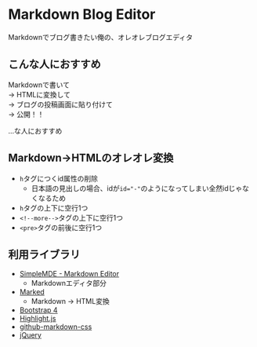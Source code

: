 # Markdown Blog Editor

Markdownでブログ書きたい俺の、オレオレブログエディタ

## こんな人におすすめ

Markdownで書いて  
→ HTMLに変換して  
→ ブログの投稿画面に貼り付けて  
→ 公開！！

…な人におすすめ

## Markdown→HTMLのオレオレ変換

- `h`タグにつくid属性の削除
	- 日本語の見出しの場合、idが`id="-"`のようになってしまい全然idじゃなくなるため
- `h`タグの上下に空行1つ
- `<!--more-->`タグの上下に空行1つ
- `<pre>`タグの前後に空行1つ

## 利用ライブラリ

- [SimpleMDE - Markdown Editor](https://github.com/sparksuite/simplemde-markdown-editor)
	- Markdownエディタ部分
- [Marked](https://github.com/markedjs/marked)
	- Markdown → HTML変換
- [Bootstrap 4](https://github.com/twbs/bootstrap)
- [Highlight.js](https://github.com/isagalaev/highlight.js)
- [github-markdown-css](https://github.com/sindresorhus/github-markdown-css)
- [jQuery](https://github.com/jquery/jquery)
